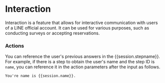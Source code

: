# Interaction
Interaction is a feature that allows for interactive communication with users of a LINE official account. It can be used for various purposes, such as conducting surveys or accepting reservations.

### Actions
You can reference the user's previous answers in the {{session.stepname}}. For example, if there is a step to obtain the user's name and the step ID is `name`, you can reference it in the action parameters after the input as follows.
```
You're name is {{session.name}}.
```